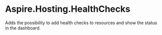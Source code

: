 # Aspire.Hosting.HealthChecks
Adds the possibility to add health checks to resources and show the status in the dashboard.
